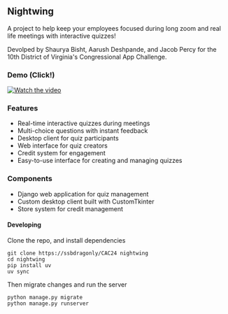 ## Nightwing
A project to help keep your employees focused during long zoom and real life meetings with interactive quizzes!

Devolped by Shaurya Bisht, Aarush Deshpande, and Jacob Percy for the 10th District of Virginia's Congressional App Challenge.

### Demo (Click!)

[![Watch the video](https://img.youtube.com/vi/MAMqRrMCMKk/0.jpg)](https://www.youtube.com/watch?v=MAMqRrMCMKk)

### Features
- Real-time interactive quizzes during meetings
- Multi-choice questions with instant feedback
- Desktop client for quiz participants
- Web interface for quiz creators
- Credit system for engagement
- Easy-to-use interface for creating and managing quizzes

### Components
- Django web application for quiz management
- Custom desktop client built with CustomTkinter
- Store system for credit management

#### Developing
Clone the repo, and install dependencies
```
git clone https://ssbdragonly/CAC24 nightwing
cd nightwing
pip install uv
uv sync
```
Then migrate changes and run the server
```
python manage.py migrate
python manage.py runserver
```
